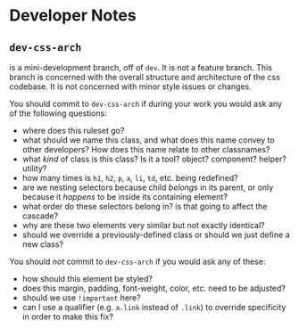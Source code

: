 # Developer Notes

## `dev-css-arch`

is a mini-development branch, off of `dev`. It is not a feature branch.
This branch is concerned with the overall structure and architecture
of the css codebase. It is not concerned with minor style issues or changes.

You should commit to `dev-css-arch` if during your work you would ask
any of the following questions:
- where does this ruleset go?
- what should we name this class, and what does this name convey to other developers?
How does this name relate to other classnames?
- what *kind* of class is this class? Is it a tool? object? component? helper? utility?
- how many times is `h1`, `h2`, `p`, `a`, `li`, `td`, etc. being redefined?
- are we nesting selectors because child *belongs* in its parent, or only because
it *happens* to be inside its containing element?
- what order do these selectors belong in? is that going to affect the cascade?
- why are these two elements very similar but not exactly identical?
- should we override a previously-defined class or should we just define a new class?

You should *not* commit to `dev-css-arch` if you would ask any of these:
- how should this element be styled?
- does this margin, padding, font-weight, color, etc. need to be adjusted?
- should we use `!important` here?
- can I use a qualifier (e.g. `a.link` instead of `.link`) to
override specificity in order to make this fix?
